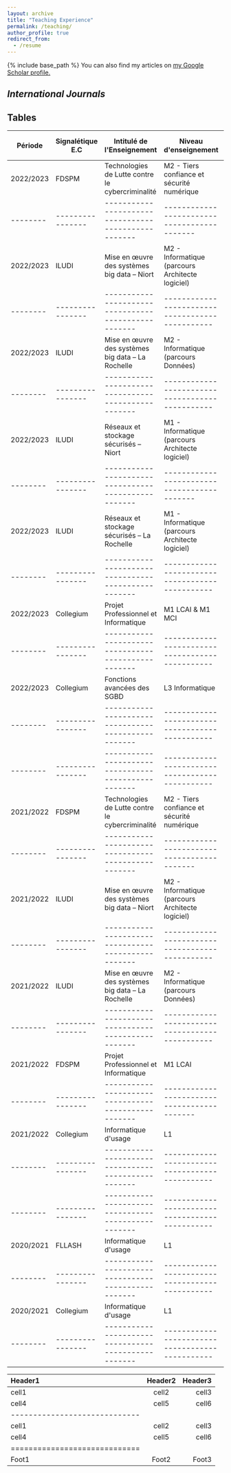 ```yaml
---
layout: archive
title: "Teaching Experience"
permalink: /teaching/
author_profile: true
redirect_from:
  - /resume
---
```


{% include base_path %}
You can also find my articles on <u><a href="https://scholar.google.com/citations?user=gO_Q48IAAAAJ&hl=fr">my Google Scholar profile</a>.</u>

## <i> **International Journals** </i>

## Tables

| Période    | Signalétique E.C | Intitulé de l'Enseignement                          |  Niveau d'enseignement                            |  Type & durée d'Enseignement (HeTD)  |   
| --------   | ---------------- | --------------------------                          |  ---------------------                            |  ---------------------------         |  
| 2022/2023  | FDSPM            | Technologies de Lutte contre le cybercriminalité    |  M2 - Tiers confiance et sécurité numérique       |  TD 4.5                              |  
| --------   | ---------------- | --------------------------------------------------- |  -------------------------------------------      |  ----------------------------        |  
| 2022/2023  | ILUDI            | Mise en œuvre des systèmes big data – Niort         |  M2 - Informatique (parcours Architecte logiciel) |  CM 1.5 - TP 3                       |  
| --------   | ---------------- | --------------------------------------------------- |  -----------------------------------------------  |  ----------------------------        |  
| 2022/2023  | ILUDI            | Mise en œuvre des systèmes big data – La Rochelle   |  M2 - Informatique (parcours Données)             |  CM 1.5 - TP 7.5                     |   
| --------   | ---------------- | --------------------------------------------------- |  -----------------------------------------------  |  ------------------                  | 
| 2022/2023  | ILUDI            | Réseaux et stockage sécurisés – Niort               |  M1 - Informatique (parcours Architecte logiciel) |  CM 4.5 - TD 3 - TP 9                |  
| --------   | ---------------- | --------------------------------------------------- |  -------------------------------------------      |  ----------------------------        |  
| 2022/2023  | ILUDI            | Réseaux et stockage sécurisés – La Rochelle         |  M1 - Informatique (parcours Architecte logiciel) |  CM 4.5 - TD 1 - TP 9                |  
| --------   | ---------------- | --------------------------------------------------- |  -----------------------------------------------  |  ----------------------------        |  
| 2022/2023  | Collegium        | Projet Professionnel et Informatique                |  M1 LCAI & M1 MCI                                 |  TP 52.5                             |   
| --------   | ---------------- | --------------------------------------------------- |  -----------------------------------------------  |  ------------------                  | 
| 2022/2023  | Collegium        | Fonctions avancées des SGBD                         |  L3 Informatique                                  |  TP 12                               |   
| --------   | ---------------- | --------------------------------------------------- |  -----------------------------------------------  |  ------------------                  | 
| --------   | ---------------- | --------------------------------------------------- |  -----------------------------------------------  |  ----------------------------        | 
| 2021/2022  | FDSPM            | Technologies de Lutte contre le cybercriminalité    |  M2 - Tiers confiance et sécurité numérique       |  TD 4.5                              |  
| --------   | ---------------- | --------------------------------------------------- |  -------------------------------------------      |  ----------------------------        |  
| 2021/2022  | ILUDI            | Mise en œuvre des systèmes big data – Niort         |  M2 - Informatique (parcours Architecte logiciel) |  CM 1.5 - TD 3 - TP 1.5              |  
| --------   | ---------------- | --------------------------------------------------- |  -----------------------------------------------  |  ----------------------------        |  
| 2021/2022  | ILUDI            | Mise en œuvre des systèmes big data – La Rochelle   |  M2 - Informatique (parcours Données)             |  CM 1.5 - TD 3 - TP 6                |   
| --------   | ---------------- | --------------------------------------------------- |  -----------------------------------------------  |  ------------------                  | 
| 2021/2022  | FDSPM            | Projet Professionnel et Informatique                |  M1 LCAI                                          |  TP 24                               |  
| --------   | ---------------- | --------------------------------------------------- |  -------------------------------------------      |  ----------------------------        |  
| 2021/2022  | Collegium        | Informatique d'usage                                |  L1                                               |  TP 82.5                             |  
| --------   | ---------------- | --------------------------------------------------- |  -----------------------------------------------  |  ----------------------------        |  
| --------   | ---------------- | --------------------------------------------------- |  -----------------------------------------------  |  ----------------------------        | 
| 2020/2021  | FLLASH           | Informatique d'usage                                |  L1                                               |  TP 45                               |   
| --------   | ---------------- | --------------------------------------------------- |  -----------------------------------------------  |  ------------------                  | 
| 2020/2021  | Collegium        | Informatique d'usage                                |  L1                                               |  TP 15                               |   
| --------   | ---------------- | --------------------------------------------------- |  -----------------------------------------------  |  ------------------                  | 






| Header1 | Header2 | Header3 |
|:--------|:-------:|--------:|
| cell1   | cell2   | cell3   |
| cell4   | cell5   | cell6   |
|-----------------------------|
| cell1   | cell2   | cell3   |
| cell4   | cell5   | cell6   |
|=============================|
| Foot1   | Foot2   | Foot3   |




